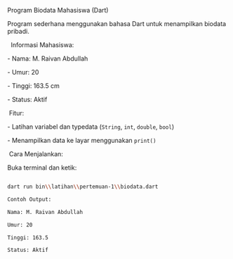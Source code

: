 Program Biodata Mahasiswa (Dart)

Program sederhana menggunakan bahasa Dart untuk menampilkan biodata pribadi.

&nbsp; Informasi Mahasiswa:

\- Nama: M. Raivan Abdullah  

\- Umur: 20  

\- Tinggi: 163.5 cm  

\- Status: Aktif  

&nbsp;Fitur:

\- Latihan variabel dan typedata (`String`, `int`, `double`, `bool`)

\- Menampilkan data ke layar menggunakan `print()`

&nbsp;Cara Menjalankan:

Buka terminal dan ketik:

```bash

dart run bin\\latihan\\pertemuan-1\\biodata.dart

Contoh Output:

Nama: M. Raivan Abdullah

Umur: 20

Tinggi: 163.5

Status: Aktif



